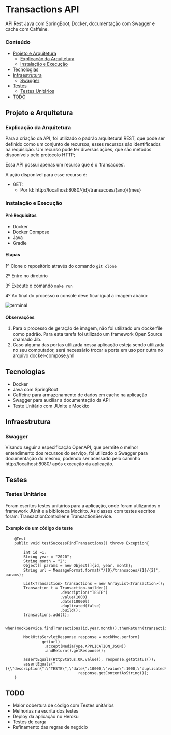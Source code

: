 # Transactions API

API Rest Java com SpringBoot, Docker, documentação com Swagger e cache com Caffeine.

### Conteúdo
- [Projeto e Arquitetura](#projeto-e-arquitetura)
  - [Explicação da Arquitetura](#explicação-da-arquitetura)
  - [Instalação e Execução](#instalação-e-execução)
- [Tecnologias](#tecnologias)
- [Infraestrutura](#infraestrutura)
  - [Swagger](#swagger)
- [Testes](#testes)
  - [Testes Unitários](#testes-unitários)
- [TODO](#todo)

## Projeto e Arquitetura
### Explicação da Arquitetura

Para a criação da API, foi utilizado o padrão arquitetural REST, que pode ser definido como um conjunto de recursos, esses recursos são identificados na requisição. Um recurso pode ter diversas ações, que são métodos disponíveis pelo protocolo HTTP;

Essa API possui apenas um recurso que é o 'transacoes'.

A ação disponível para esse recurso é:
- GET:
  - Por Id: http://localhost:8080/{id}/transacoes/{ano}/{mes}

### Instalação e Execução

#### Pré Requisitos
- Docker 
- Docker Compose
- Java 
- Gradle 

#### Etapas

1º Clone o repositório através do comando  `git clone `

2º Entre no diretório 

3º Execute o comando `make run` 

4º Ao final do processo o console deve ficar igual a imagem abaixo: 

![terminal](https://user-images.githubusercontent.com/25140680/91764694-24a74400-ebae-11ea-95fe-7cae4a254aeb.png)

#### Observações

1. Para o processo de geração de imagem, não foi utilizado um dockerfile como padrão. Para esta tarefa foi utilizado um framework Open Source chamado Jib. 
2. Caso alguma das portas utilizada nessa aplicação esteja sendo utilizada no seu computador, será necessário trocar a porta em uso por outra no arquivo docker-compose.yml


## Tecnologias
- Docker
- Java com SpringBoot
- Caffeine para armazenamento de dados em cache na aplicação
- Swagger para auxiliar a documentação da API
- Teste Unitário com JUnite e Mockito

## Infraestrutura
### Swagger
Visando seguir a especificação OpenAPI, que permite o melhor entendimento dos recursos do serviço, foi utilizado o Swagger para documentação do mesmo, podendo ser acessado pelo caminho http://localhost:8080/ após execução da aplicação.

## Testes

### Testes Unitários
Foram escritos testes unitários para a aplicação, onde foram utilizandos o framework JUnit e a biblioteca Mockito. As classes com testes escritos foram: TransactionController e TransactionService.


#### Exemplo de um código de teste


```
    @Test
    public void testSuccessFindTransactions() throws Exception{

        int id =1;
        String year = "2020";
        String month = "2";
        Object[] params = new Object[]{id, year, month};
        String url = MessageFormat.format("/{0}/transacoes/{1}/{2}", params);

        List<Transaction> transactions = new ArrayList<Transaction>();
        Transaction t = Transaction.builder()
                        .description("TESTE")
                        .value(1000)
                        .date(10000l)
                        .duplicated(false)
                        .build();
        transactions.add(t);

        when(mockService.findTransactions(id,year,month)).thenReturn(transactions);

        MockHttpServletResponse response = mockMvc.perform(
                get(url)
                 .accept(MediaType.APPLICATION_JSON))
                 .andReturn().getResponse();

        assertEquals(HttpStatus.OK.value(), response.getStatus());
        assertEquals("[{\"description\":\"TESTE\",\"date\":10000,\"value\":1000,\"duplicated\":false}]",
                                response.getContentAsString());
    }
```

## TODO
- Maior cobertura de código com Testes unitários
- Melhorias na escrita dos testes
- Deploy da aplicação no Heroku
- Testes de carga
- Refinamento das regras de negócio
